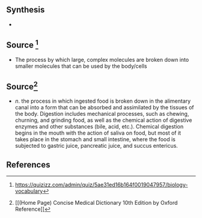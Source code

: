 ## Synthesis
- 
## Source [^1]
- The process by which large, complex molecules are broken down into smaller molecules that can be used by the body/cells
## Source[^2]
- $n$. the process in which ingested food is broken down in the alimentary canal into a form that can be absorbed and assimilated by the tissues of the body. Digestion includes mechanical processes, such as chewing, churning, and grinding food, as well as the chemical action of digestive enzymes and other substances (bile, acid, etc.). Chemical digestion begins in the mouth with the action of saliva on food, but most of it takes place in the stomach and small intestine, where the food is subjected to gastric juice, pancreatic juice, and succus entericus.
## References

[^1]: https://quizizz.com/admin/quiz/5ae31ed16b164f0019047957/biology-vocabulary
[^2]: [[(Home Page) Concise Medical Dictionary 10th Edition by Oxford Reference]]
